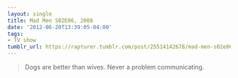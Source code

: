 ```yaml
---
layout: single
title: Mad Men S02E06, 2008
date: '2012-06-20T13:39:05-04:00'
tags:
- TV show
tumblr_url: https://rapturer.tumblr.com/post/25514142678/mad-men-s02e06-2008
---
```

> Dogs are better than wives. Never a problem communicating.

